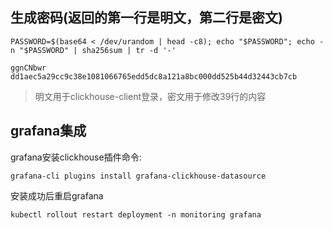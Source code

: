 ## 生成密码(返回的第一行是明文，第二行是密文)

```
PASSWORD=$(base64 < /dev/urandom | head -c8); echo "$PASSWORD"; echo -n "$PASSWORD" | sha256sum | tr -d '-'

ggnCNbwr
dd1aec5a29cc9c38e1081066765edd5dc8a121a8bc000dd525b44d32443cb7cb
```

> 明文用于clickhouse-client登录，密文用于修改39行的内容

## grafana集成
grafana安装clickhouse插件命令:
```
grafana-cli plugins install grafana-clickhouse-datasource
```
安装成功后重启grafana
```
kubectl rollout restart deployment -n monitoring grafana
```
